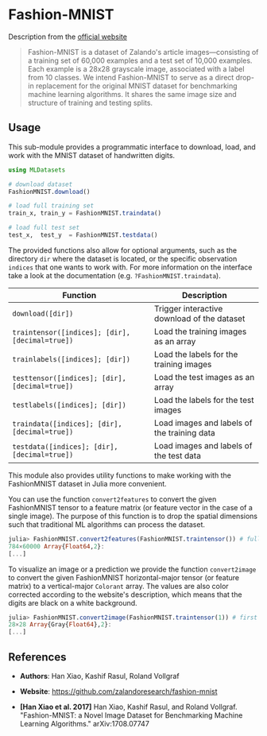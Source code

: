 # Fashion-MNIST

Description from the [official website](https://github.com/zalandoresearch/fashion-mnist)

> Fashion-MNIST is a dataset of Zalando's article
> images—consisting of a training set of 60,000 examples and a
> test set of 10,000 examples. Each example is a 28x28 grayscale
> image, associated with a label from 10 classes. We intend
> Fashion-MNIST to serve as a direct drop-in replacement for the
> original MNIST dataset for benchmarking machine learning
> algorithms. It shares the same image size and structure of
> training and testing splits.

## Usage

This sub-module provides a programmatic interface to download,
load, and work with the MNIST dataset of handwritten digits.

```julia
using MLDatasets

# download dataset
FashionMNIST.download()

# load full training set
train_x, train_y = FashionMNIST.traindata()

# load full test set
test_x,  test_y  = FashionMNIST.testdata()
```

The provided functions also allow for optional arguments, such as
the directory `dir` where the dataset is located, or the specific
observation `indices` that one wants to work with. For more
information on the interface take a look at the documentation
(e.g. `?FashionMNIST.traindata`).

Function | Description
---------|-------------
`download([dir])` | Trigger interactive download of the dataset
`traintensor([indices]; [dir], [decimal=true])` | Load the training images as an array
`trainlabels([indices]; [dir])` | Load the labels for the training images
`testtensor([indices]; [dir], [decimal=true])` | Load the test images as an array
`testlabels([indices]; [dir])` | Load the labels for the test images
`traindata([indices]; [dir], [decimal=true])` | Load images and labels of the training data
`testdata([indices]; [dir], [decimal=true])` | Load images and labels of the test data

This module also provides utility functions to make working with
the FashionMNIST dataset in Julia more convenient.

You can use the function `convert2features` to convert the given
FashionMNIST tensor to a feature matrix (or feature vector in the case
of a single image). The purpose of this function is to drop the
spatial dimensions such that traditional ML algorithms can
process the dataset.

```julia
julia> FashionMNIST.convert2features(FashionMNIST.traintensor()) # full training data
784×60000 Array{Float64,2}:
[...]
```

To visualize an image or a prediction we provide the function
`convert2image` to convert the given FashionMNIST horizontal-major
tensor (or feature matrix) to a vertical-major `Colorant` array.
The values are also color corrected according to the website's
description, which means that the digits are black on a white
background.

```julia
julia> FashionMNIST.convert2image(FashionMNIST.traintensor(1)) # first training image
28×28 Array{Gray{Float64},2}:
[...]
```

## References

- **Authors**: Han Xiao, Kashif Rasul, Roland Vollgraf

- **Website**: https://github.com/zalandoresearch/fashion-mnist

- **[Han Xiao et al. 2017]** Han Xiao, Kashif Rasul, and Roland Vollgraf. "Fashion-MNIST: a Novel Image Dataset for Benchmarking Machine Learning Algorithms." arXiv:1708.07747
